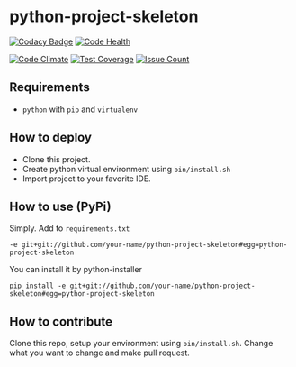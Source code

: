 # python-project-skeleton

[![Codacy Badge](https://api.codacy.com/project/badge/grade/912d75f595c64fbe9e0eebcfeda69992)](https://www.codacy.com/app/pasuder/python-project-skeleton)
[![Code Health](https://landscape.io/github/pasuder/python-project-skeleton/master/landscape.svg?style=flat)](https://landscape.io/github/pasuder/python-project-skeleton/master)

[![Code Climate](https://codeclimate.com/github/pasuder/python-project-skeleton/badges/gpa.svg)](https://codeclimate.com/github/pasuder/python-project-skeleton)
[![Test Coverage](https://codeclimate.com/github/pasuder/python-project-skeleton/badges/coverage.svg)](https://codeclimate.com/github/pasuder/python-project-skeleton/coverage)
[![Issue Count](https://codeclimate.com/github/pasuder/python-project-skeleton/badges/issue_count.svg)](https://codeclimate.com/github/pasuder/python-project-skeleton)

## Requirements

* `python` with `pip` and `virtualenv`

## How to deploy

* Clone this project.
* Create python virtual environment using `bin/install.sh`
* Import project to your favorite IDE.

## How to use (PyPi)

Simply. Add to `requirements.txt`

    -e git+git://github.com/your-name/python-project-skeleton#egg=python-project-skeleton

You can install it by python-installer

    pip install -e git+git://github.com/your-name/python-project-skeleton#egg=python-project-skeleton

## How to contribute

Clone this repo, setup your environment using `bin/install.sh`. Change what you want to change and make pull request.
